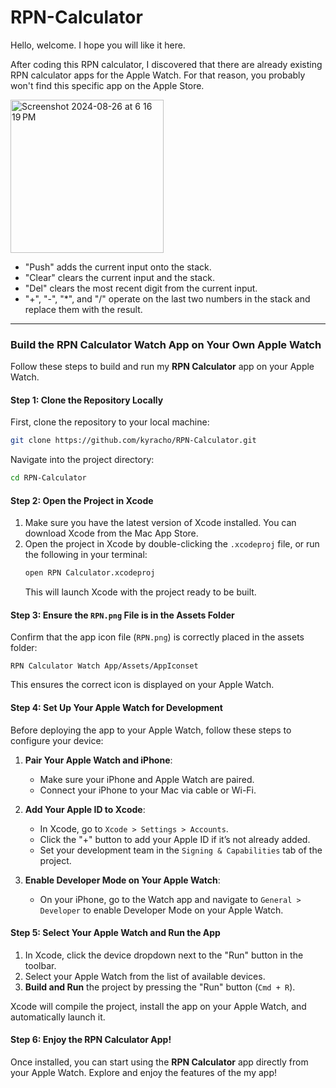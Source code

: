 # RPN-Calculator

Hello, welcome. I hope you will like it here.

After coding this RPN calculator, I discovered that there are already existing RPN calculator apps for the Apple Watch. For that reason, you probably won't find this specific app on the Apple Store. 


<img width="245" alt="Screenshot 2024-08-26 at 6 16 19 PM" src="https://github.com/user-attachments/assets/36d1f15d-f0f8-4cc9-993e-174877eac56a">


- "Push" adds the current input onto the stack.
- "Clear" clears the current input and the stack.
- "Del" clears the most recent digit from the current input.
- "+", "-", "*", and "/" operate on the last two numbers in the stack and replace them with the result. 

___
### Build the RPN Calculator Watch App on Your Own Apple Watch

Follow these steps to build and run my **RPN Calculator** app on your Apple Watch.

#### Step 1: Clone the Repository Locally
First, clone the repository to your local machine:
```bash
git clone https://github.com/kyracho/RPN-Calculator.git
```
Navigate into the project directory:
```bash
cd RPN-Calculator
```

#### Step 2: Open the Project in Xcode
1. Make sure you have the latest version of Xcode installed. You can download Xcode from the Mac App Store.
2. Open the project in Xcode by double-clicking the `.xcodeproj` file, or run the following in your terminal:
   ```bash
   open RPN Calculator.xcodeproj
   ```
   This will launch Xcode with the project ready to be built.

#### Step 3: Ensure the `RPN.png` File is in the Assets Folder
Confirm that the app icon file (`RPN.png`) is correctly placed in the assets folder:
```
RPN Calculator Watch App/Assets/AppIconset
```
This ensures the correct icon is displayed on your Apple Watch.

#### Step 4: Set Up Your Apple Watch for Development
Before deploying the app to your Apple Watch, follow these steps to configure your device:

1. **Pair Your Apple Watch and iPhone**:
   - Make sure your iPhone and Apple Watch are paired.
   - Connect your iPhone to your Mac via cable or Wi-Fi.

2. **Add Your Apple ID to Xcode**:
   - In Xcode, go to `Xcode > Settings > Accounts`.
   - Click the "+" button to add your Apple ID if it’s not already added.
   - Set your development team in the `Signing & Capabilities` tab of the project.

3. **Enable Developer Mode on Your Apple Watch**:
   - On your iPhone, go to the Watch app and navigate to `General > Developer` to enable Developer Mode on your Apple Watch.

#### Step 5: Select Your Apple Watch and Run the App
1. In Xcode, click the device dropdown next to the "Run" button in the toolbar.
2. Select your Apple Watch from the list of available devices.
3. **Build and Run** the project by pressing the "Run" button (`Cmd + R`).

Xcode will compile the project, install the app on your Apple Watch, and automatically launch it.

#### Step 6: Enjoy the RPN Calculator App!
Once installed, you can start using the **RPN Calculator** app directly from your Apple Watch. Explore and enjoy the features of the my app!
